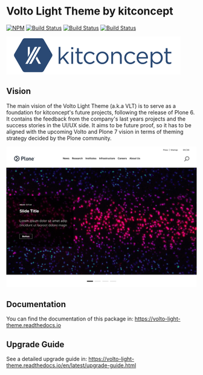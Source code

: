 # Volto Light Theme by kitconcept

[![NPM](https://img.shields.io/npm/v/@kitconcept/volto-light-theme.svg)](https://www.npmjs.com/package/@kitconcept/volto-light-theme)
[![Build Status](https://github.com/kitconcept/volto-light-theme/actions/workflows/code.yml/badge.svg)](https://github.com/kitconcept/volto-light-theme/actions)
[![Build Status](https://github.com/kitconcept/volto-light-theme/actions/workflows/unit.yml/badge.svg)](https://github.com/kitconcept/volto-light-theme/actions)
[![Build Status](https://github.com/kitconcept/volto-light-theme/actions/workflows/acceptance.yml/badge.svg)](https://github.com/kitconcept/volto-light-theme/actions)

![kitconcept GmbH](https://github.com/kitconcept/volto-blocks/raw/master/kitconcept.png)

## Vision

The main vision of the Volto Light Theme (a.k.a VLT) is to serve as a foundation for kitconcept's future projects, following the release of Plone 6.
It contains the feedback from the company's last years projects and the success stories in the UI/UX side.
It aims to be future proof, so it has to be aligned with the upcoming Volto and Plone 7 vision in terms of theming strategy decided by the Plone community.

![Volto-Light-Theme](https://github.com/kitconcept/volto-light-theme/raw/main/volto-light-theme.png)

## Documentation

You can find the documentation of this package in: https://volto-light-theme.readthedocs.io

## Upgrade Guide

See a detailed upgrade guide in: https://volto-light-theme.readthedocs.io/en/latest/upgrade-guide.html
